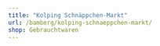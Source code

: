 ```yaml
---
title: "Kolping Schnäppchen-Markt"
url: /bamberg/kolping-schnaeppchen-markt/
shop: Gebrauchtwaren
---
```

